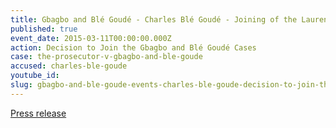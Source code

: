 ```yaml
---
title: Gbagbo and Blé Goudé - Charles Blé Goudé - Joining of the Laurent Gbagbo and Charles Blé Goudé Cases
published: true
event_date: 2015-03-11T00:00:00.000Z
action: Decision to Join the Gbagbo and Blé Goudé Cases
case: the-prosecutor-v-gbagbo-and-ble-goude
accused: charles-ble-goude
youtube_id:
slug: gbagbo-and-ble-goude-events-charles-ble-goude-decision-to-join-the-gbagbo-and-ble-goude-cases
---
```



[Press release](https://www.icc-cpi.int/en_menus/icc/press%20and%20media/press%20releases/Pages/pr1097.aspx)
